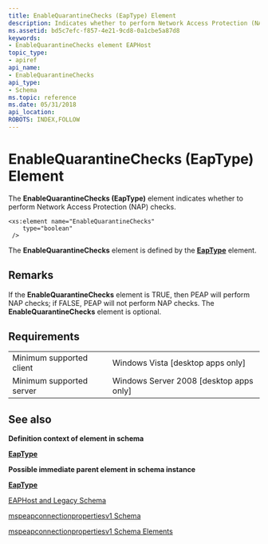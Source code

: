 ```yaml
---
title: EnableQuarantineChecks (EapType) Element
description: Indicates whether to perform Network Access Protection (NAP) checks.
ms.assetid: bd5c7efc-f857-4e21-9cd8-0a1cbe5a87d8
keywords:
- EnableQuarantineChecks element EAPHost
topic_type:
- apiref
api_name:
- EnableQuarantineChecks
api_type:
- Schema
ms.topic: reference
ms.date: 05/31/2018
api_location: 
ROBOTS: INDEX,FOLLOW
---
```


# EnableQuarantineChecks (EapType) Element

The **EnableQuarantineChecks (EapType)** element indicates whether to perform Network Access Protection (NAP) checks.

``` syntax
<xs:element name="EnableQuarantineChecks"
    type="boolean"
 />
```

The **EnableQuarantineChecks** element is defined by the [**EapType**](mspeapconnectionpropertiesv1schema-eaptype-element.md) element.

## Remarks

If the **EnableQuarantineChecks** element is TRUE, then PEAP will perform NAP checks; if FALSE, PEAP will not perform NAP checks. The **EnableQuarantineChecks** element is optional.

## Requirements



|                                     |                                                      |
|-------------------------------------|------------------------------------------------------|
| Minimum supported client<br/> | Windows Vista \[desktop apps only\]<br/>       |
| Minimum supported server<br/> | Windows Server 2008 \[desktop apps only\]<br/> |



## See also

<dl> <dt>

**Definition context of element in schema**
</dt> <dt>

[**EapType**](mspeapconnectionpropertiesv1schema-eaptype-element.md)
</dt> <dt>

**Possible immediate parent element in schema instance**
</dt> <dt>

[**EapType**](mspeapconnectionpropertiesv1schema-eaptype-element.md)
</dt> <dt>


</dt> <dt>

[EAPHost and Legacy Schema](eaphost-schemas.md)
</dt> <dt>

[mspeapconnectionpropertiesv1 Schema](mspeapconnectionpropertiesv1schema-schema.md)
</dt> <dt>

[mspeapconnectionpropertiesv1 Schema Elements](mspeapconnectionpropertiesv1schema-elements.md)
</dt> </dl>

 

 





